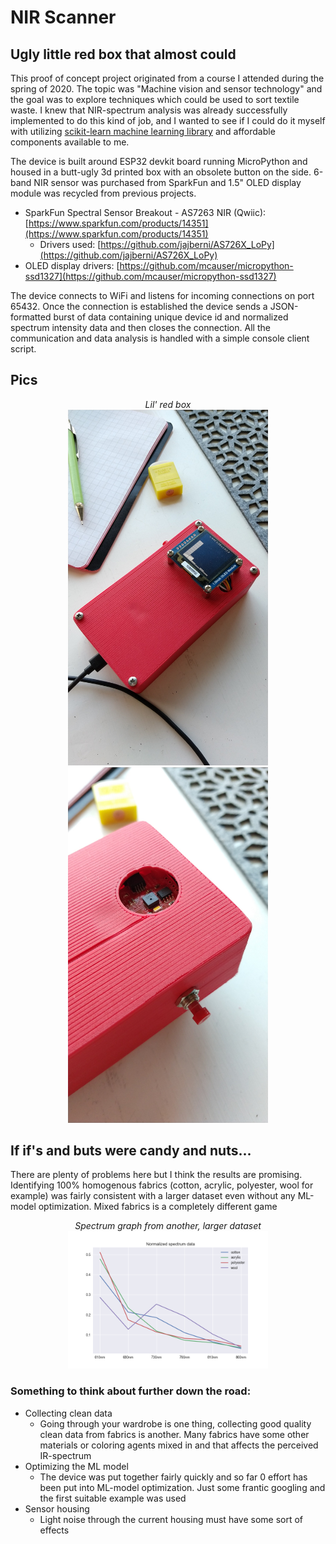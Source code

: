 # NIR Scanner
## Ugly little red box that almost could
This proof of concept project originated from a course I attended during the spring of 2020. The topic was "Machine vision and sensor technology" and the goal was to explore techniques which could be used to sort textile waste. I knew that NIR-spectrum analysis was already successfully implemented to do this kind of job, and I wanted to see if I could do it myself with utilizing [scikit-learn machine learning library](https://scikit-learn.org/) and affordable components available to me.

The device is built around ESP32 devkit board running MicroPython and housed in a butt-ugly 3d printed box with an obsolete button on the side. 6-band NIR sensor was purchased from SparkFun and 1.5" OLED display module was recycled from previous projects.

- SparkFun Spectral Sensor Breakout - AS7263 NIR (Qwiic): [https://www.sparkfun.com/products/14351](https://www.sparkfun.com/products/14351)
    - Drivers used: [https://github.com/jajberni/AS726X_LoPy](https://github.com/jajberni/AS726X_LoPy)
- OLED display drivers: [https://github.com/mcauser/micropython-ssd1327](https://github.com/mcauser/micropython-ssd1327)

The device connects to WiFi and listens for incoming connections on port 65432. Once the connection is established the device sends a JSON-formatted burst of data containing unique device id and normalized spectrum intensity data and then closes the connection. All the communication and data analysis is handled with a simple console client script.

## Pics
<p align="center">
<i>Lil' red box</i><br>
<img src="img\IMG_1.jpg" width=320>
<img src="img\IMG_2.jpg" width=320><br>
</p>

## If if's and buts were candy and nuts...
There are plenty of problems here but I think the results are promising. Identifying 100% homogenous fabrics (cotton, acrylic, polyester, wool for example) was fairly consistent with a larger dataset even without any ML-model optimization. Mixed fabrics is a completely different game
    
<p align="center">
    <i>Spectrum graph from another, larger dataset</i><br>
    <img src="img\Figure_1.png" width=320><br>
</p>

### Something to think about further down the road:
- Collecting clean data
    - Going through your wardrobe is one thing, collecting good quality clean data from fabrics is another. Many fabrics have some other materials or coloring agents mixed in and that affects the perceived IR-spectrum
- Optimizing the ML model
    - The device was put together fairly quickly and so far 0 effort has been put into ML-model optimization. Just some frantic googling and the first suitable example was used
- Sensor housing
    - Light noise through the current housing must have some sort of effects